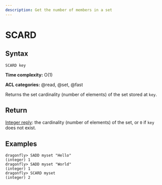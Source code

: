 ```yaml
---
description: Get the number of members in a set
---
```


# SCARD

## Syntax

    SCARD key

**Time complexity:** O(1)

**ACL categories:** @read, @set, @fast

Returns the set cardinality (number of elements) of the set stored at `key`.

## Return

[Integer reply](https://redis.io/docs/reference/protocol-spec#resp-integers): the cardinality (number of elements) of the set, or `0` if `key`
does not exist.

## Examples

```shell
dragonfly> SADD myset "Hello"
(integer) 1
dragonfly> SADD myset "World"
(integer) 1
dragonfly> SCARD myset
(integer) 2
```
